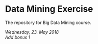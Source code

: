 # Data Mining Exercise
The repository for Big Data Mining course.  

*Wednesday, 23. May 2018*  
 *Add bonus 1*  
